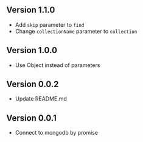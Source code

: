 ## Version 1.1.0
* Add `skip` parameter to `find`
* Change `collectionName` parameter to `collection`

## Version 1.0.0
* Use Object instead of parameters

## Version 0.0.2
* Update README.md

## Version 0.0.1
* Connect to mongodb by promise